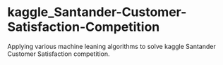 # kaggle_Santander-Customer-Satisfaction-Competition
Applying various machine leaning algorithms to solve kaggle Santander Customer Satisfaction competition.
